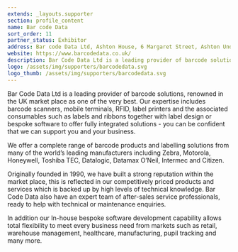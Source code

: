 ```yaml
---
extends: _layouts.supporter
section: profile_content
name: Bar code Data
sort_order: 11
partner_status: Exhibitor
address: Bar code Data Ltd, Ashton House, 6 Margaret Street, Ashton Under Lyne, Lancashire, OL7 0SH
website: https://www.barcodedata.co.uk/
description: Bar Code Data Ltd is a leading provider of barcode solutions, renowned in the UK market place as one of the very best. Our expertise includes barcode scanners, mobile terminals, RFID, label printers and the associated consumables such as labels and ribbons together with label design or bespoke software to offer fully integrated solutions - you can be confident that we can support you and your business.
logo: /assets/img/supporters/barcodedata.svg
logo_thumb: /assets/img/supporters/barcodedata.svg
---
```

Bar Code Data Ltd is a leading provider of barcode solutions, renowned in the UK market place as one of the very best. Our expertise includes barcode scanners, mobile terminals, RFID, label printers and the associated consumables such as labels and ribbons together with label design or bespoke software to offer fully integrated solutions - you can be confident that we can support you and your business.

We offer a complete range of barcode products and labelling solutions from many of the world’s leading manufacturers including Zebra, Motorola, Honeywell, Toshiba TEC, Datalogic, Datamax O’Neil, Intermec and Citizen.

Originally founded in 1990, we have built a strong reputation within the market place, this is reflected in our competitively priced products and services which is backed up by high levels of technical knowledge. Bar Code Data also have an expert team of after-sales service professionals, ready to help with technical or maintenance enquiries.

In addition our In-house bespoke software development capability allows total flexibility to meet every business need from markets such as retail, warehouse management, healthcare, manufacturing, pupil tracking and many more.